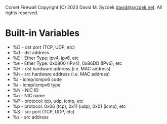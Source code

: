 
Corset Firewall
Copyright (C) 2023 David M. Syzdek <david@syzdek.net>.
All rights reserved.


Built-in Variables
==================

   * %D - dst port (TCP, UDP, etc)
   * %d - dst address
   * %E - Ether Type: ipv4, ipv6, etc
   * %e - Ether Type: 0x0800 (IPv4), 0x86DD (IPv6), etc
   * %H - dst hardware address (i.e. MAC address)
   * %h - src hardware address (i.e. MAC address)
   * %I - icmp/icmpv6 code
   * %i - icmp/icmpv6 type
   * %N - NIC ID
   * %n - NIC name
   * %P - protocol: tcp, udp, icmp, etc
   * %p - protocol: 0x06 (tcp), 0x11 (udp), 0x01 (icmp), etc
   * %S - src port (TCP, UDP, etc)
   * %s - src address

